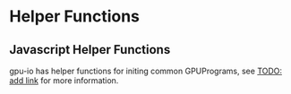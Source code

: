 # Helper Functions

## Javascript Helper Functions

gpu-io has helper functions for initing common GPUPrograms, see [TODO: add link]() for more information.


